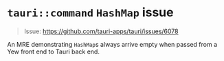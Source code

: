 # `tauri::command` `HashMap` issue
> Issue: https://github.com/tauri-apps/tauri/issues/6078

An MRE demonstrating `HashMap`s always arrive empty when passed from a Yew
  front end to Tauri back end.
